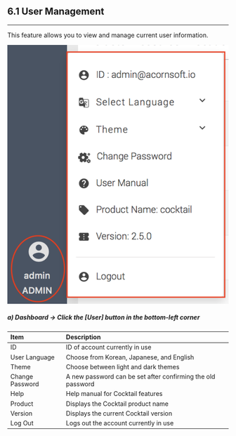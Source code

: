 ## 6.1 User Management

---

This feature allows you to view and manage current user information.

![](/assets/EN/2.5/6.1_1.png)

##### a\) Dashboard → Click the [User] button in the bottom-left corner

| Item | Description |
| :--- | :--- |
| ID | ID of account currently in use |
| User Language | Choose from Korean, Japanese, and English |
| Theme | Choose between light and dark themes |
| Change Password | A new password can be set after confirming the old password |
| Help | Help manual for Cocktail features |
| Product | Displays the Cocktail product name |
| Version | Displays the current Cocktail version |
| Log Out | Logs out the account currently in use |



